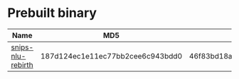 Prebuilt binary
=

| Name                                                | MD5                              | SHA256                                                           |
|-----------------------------------------------------|----------------------------------|------------------------------------------------------------------|
| [snips-nlu-rebirth](snips-nlu-rebirth)             | 187d124ec1e11ec77bb2cee6c943bdd0 | 46f83bd18ad1a52dd7a1adc92c0d53dae76d9b0a3558fcc5470271a04d7192c9 |

